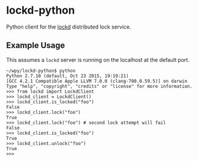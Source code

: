 # lockd-python

Python client for the [lockd](https://github.com/divtxt/lockd) distributed lock service.

## Example Usage

This assumes a `lockd` server is running on the localhost at the default port.

```
~/wpy/lockd-python$ python
Python 2.7.10 (default, Oct 23 2015, 19:19:21)
[GCC 4.2.1 Compatible Apple LLVM 7.0.0 (clang-700.0.59.5)] on darwin
Type "help", "copyright", "credits" or "license" for more information.
>>> from lockd import LockdClient
>>> lockd_client = LockdClient()
>>> lockd_client.is_locked("foo")
False
>>> lockd_client.lock("foo")
True
>>> lockd_client.lock("foo") # second lock attempt will fail
False
>>> lockd_client.is_locked("foo")
True
>>> lockd_client.unlock("foo")
True
>>>
```

